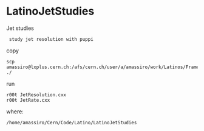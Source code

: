# LatinoJetStudies
Jet studies

     study jet resolution with puppi

 
copy

    scp amassiro@lxplus.cern.ch:/afs/cern.ch/user/a/amassiro/work/Latinos/Framework/CMSSW_7_3_1/src/LatinoTrees/AnalysisStep/test/latino_stepB_latinosYieldSkim_MC_ggHww.root ./

    
run 

    r00t JetResolution.cxx
    r00t JetRate.cxx
    
    
where:

    /home/amassiro/Cern/Code/Latino/LatinoJetStudies